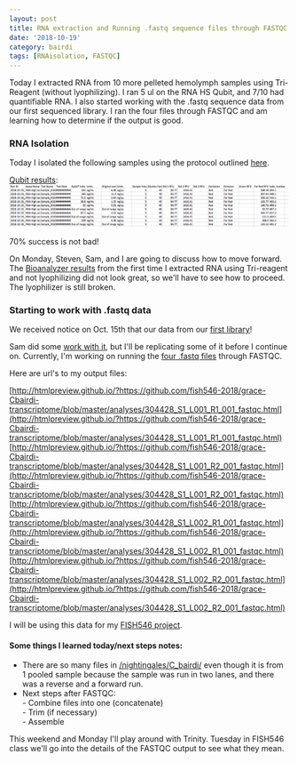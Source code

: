 ```yaml
---
layout: post
title: RNA extraction and Running .fastq sequence files through FASTQC
date: '2018-10-19'
category: bairdi
tags: [RNAisolation, FASTQC]
---
```

Today I extracted RNA from 10 more pelleted hemolymph samples using Tri-Reagent (without lyophilizing). I ran 5 ul on the RNA HS Qubit, and 7/10 had quantifiable RNA. I also started working with the .fastq sequence data from our first sequenced library. I ran the four files through FASTQC and am learning how to determine if the output is good.

### RNA Isolation

Today I isolated the following samples using the protocol outlined [here](https://github.com/grace-ac/grace-ac.github.io/blob/master/_posts/2018-10-10-Tri-reagent-extraction_protocol.md).

[Qubit results](http://owl.fish.washington.edu/scaphapoda/grace/Crab-project/Qubit/QubitData_2018-10-19_13-22-52.csv):    
![img](../notebook-images/2018-10-19-qubit-results.png)

70% success is not bad! 

On Monday, Steven, Sam, and I are going to discuss how to move forward. The [Bioanalyzer results](https://github.com/grace-ac/grace-ac.github.io/blob/master/_posts/2018-10-08-R-plans-Bioanalyzer-results.md) from the first time I extracted RNA using Tri-reagent and not lyophilizing did not look great, so we'll have to see how to proceed. The lyophilizer is still broken. 

### Starting to work with .fastq data

We received notice on Oct. 15th that our data from our [first library](https://grace-ac.github.io/Pooled-sample-handed-toNWGC/)!

Sam did some [work with it](http://onsnetwork.org/kubu4/2018/10/15/data-received-chionoecetes-bairdi-rnaseq-fastqc-analysis/), but I'll be replicating some of it before I continue on. Currently, I'm working on running the [four .fastq files](http://owl.fish.washington.edu/nightingales/C_bairdi/) through FASTQC. 

Here are url's to my output files:    
                      
[http://htmlpreview.github.io/?https://github.com/fish546-2018/grace-Cbairdi-transcriptome/blob/master/analyses/304428_S1_L001_R1_001_fastqc.html](http://htmlpreview.github.io/?https://github.com/fish546-2018/grace-Cbairdi-transcriptome/blob/master/analyses/304428_S1_L001_R1_001_fastqc.html)
[http://htmlpreview.github.io/?https://github.com/fish546-2018/grace-Cbairdi-transcriptome/blob/master/analyses/304428_S1_L001_R2_001_fastqc.html](http://htmlpreview.github.io/?https://github.com/fish546-2018/grace-Cbairdi-transcriptome/blob/master/analyses/304428_S1_L001_R2_001_fastqc.html)
[http://htmlpreview.github.io/?https://github.com/fish546-2018/grace-Cbairdi-transcriptome/blob/master/analyses/304428_S1_L002_R1_001_fastqc.html](http://htmlpreview.github.io/?https://github.com/fish546-2018/grace-Cbairdi-transcriptome/blob/master/analyses/304428_S1_L002_R1_001_fastqc.html)
[http://htmlpreview.github.io/?https://github.com/fish546-2018/grace-Cbairdi-transcriptome/blob/master/analyses/304428_S1_L002_R2_001_fastqc.html](http://htmlpreview.github.io/?https://github.com/fish546-2018/grace-Cbairdi-transcriptome/blob/master/analyses/304428_S1_L002_R2_001_fastqc.html)

I will be using this data for my [FISH546 project](https://github.com/fish546-2018/grace-Cbairdi-transcriptome). 

#### Some things I learned today/next steps notes:    
- There are so many files in [/nightingales/C_bairdi/](http://owl.fish.washington.edu/nightingales/C_bairdi/) even though it is from 1 pooled sample because the sample was run in two lanes, and there was a reverse and a forward run. 
- Next steps after FASTQC:   
      - Combine files into one (concatenate)      
      - Trim (if necessary)        
      - Assemble       


This weekend and Monday I'll play around with Trinity. Tuesday in FISH546 class we'll go into the details of the FASTQC output to see what they mean. 

